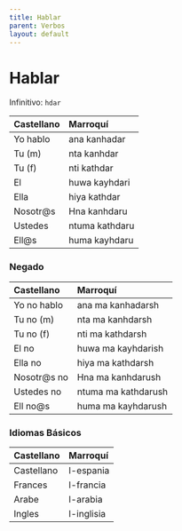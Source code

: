 ```yaml
---
title: Hablar
parent: Verbos
layout: default
---
```



# Hablar
Infinitivo: `hdar`

| Castellano | Marroquí       |
|:-----------|:---------------|
| Yo hablo   | ana kanhadar   |
| Tu (m)     | nta kanhdar    |
| Tu (f)     | nti kathdar    |
| El         | huwa kayhdari  |
| Ella       | hiya kathdar   |
| Nosotr@s   | Hna  kanhdaru  |
| Ustedes    | ntuma kathdaru |
| Ell@s      | huma kayhdaru  |

### Negado

| Castellano  | Marroquí            |
|:------------|:--------------------|
| Yo no hablo | ana ma kanhadarsh   |
| Tu no (m)   | nta ma kanhdarsh    |
| Tu no (f)   | nti ma kathdarsh    |
| El no       | huwa ma kayhdarish  |
| Ella no     | hiya ma kathdarsh   |
| Nosotr@s no | Hna ma  kanhdarush  |
| Ustedes no  | ntuma ma kathdarush |
| Ell no@s    | huma ma kayhdarush  |


### Idiomas Básicos

| Castellano | Marroquí   |
|:-----------|:-----------|
| Castellano | l-espania  |
| Frances    | l-francia  |
| Arabe      | l-arabia   |
| Ingles     | l-inglisia |
